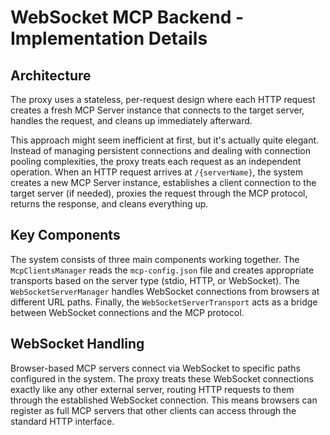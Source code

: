 # WebSocket MCP Backend - Implementation Details

## Architecture

The proxy uses a stateless, per-request design where each HTTP request creates a fresh MCP Server instance that connects to the target server, handles the request, and cleans up immediately afterward.

This approach might seem inefficient at first, but it's actually quite elegant. Instead of managing persistent connections and dealing with connection pooling complexities, the proxy treats each request as an independent operation. When an HTTP request arrives at `/{serverName}`, the system creates a new MCP Server instance, establishes a client connection to the target server (if needed), proxies the request through the MCP protocol, returns the response, and cleans everything up.

## Key Components

The system consists of three main components working together. The `McpClientsManager` reads the `mcp-config.json` file and creates appropriate transports based on the server type (stdio, HTTP, or WebSocket). The `WebSocketServerManager` handles WebSocket connections from browsers at different URL paths. Finally, the `WebSocketServerTransport` acts as a bridge between WebSocket connections and the MCP protocol.

## WebSocket Handling

Browser-based MCP servers connect via WebSocket to specific paths configured in the system. The proxy treats these WebSocket connections exactly like any other external server, routing HTTP requests to them through the established WebSocket connection. This means browsers can register as full MCP servers that other clients can access through the standard HTTP interface.
